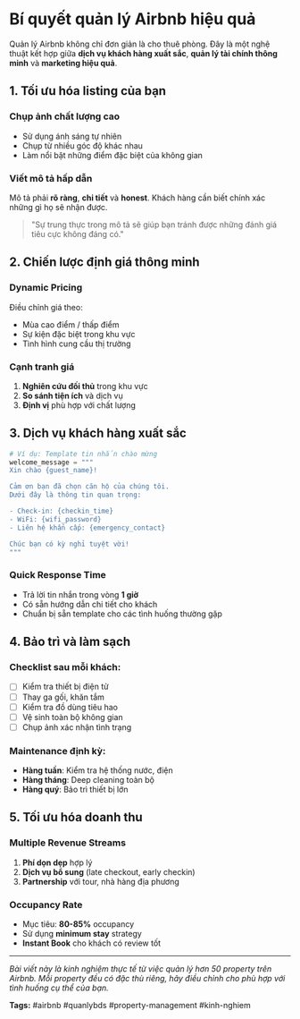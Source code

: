 # Bí quyết quản lý Airbnb hiệu quả

Quản lý Airbnb không chỉ đơn giản là cho thuê phòng. Đây là một nghệ thuật kết hợp giữa **dịch vụ khách hàng xuất sắc**, **quản lý tài chính thông minh** và **marketing hiệu quả**.

## 1. Tối ưu hóa listing của bạn

### Chụp ảnh chất lượng cao
- Sử dụng ánh sáng tự nhiên
- Chụp từ nhiều góc độ khác nhau
- Làm nổi bật những điểm đặc biệt của không gian

### Viết mô tả hấp dẫn
Mô tả phải **rõ ràng**, **chi tiết** và **honest**. Khách hàng cần biết chính xác những gì họ sẽ nhận được.

> "Sự trung thực trong mô tả sẽ giúp bạn tránh được những đánh giá tiêu cực không đáng có."

## 2. Chiến lược định giá thông minh

### Dynamic Pricing
Điều chỉnh giá theo:
- Mùa cao điểm / thấp điểm
- Sự kiện đặc biệt trong khu vực
- Tình hình cung cầu thị trường

### Cạnh tranh giá
1. **Nghiên cứu đối thủ** trong khu vực
2. **So sánh tiện ích** và dịch vụ
3. **Định vị** phù hợp với chất lượng

## 3. Dịch vụ khách hàng xuất sắc

```python
# Ví dụ: Template tin nhắn chào mừng
welcome_message = """
Xin chào {guest_name}!

Cảm ơn bạn đã chọn căn hộ của chúng tôi. 
Dưới đây là thông tin quan trọng:

- Check-in: {checkin_time}
- WiFi: {wifi_password}  
- Liên hệ khẩn cấp: {emergency_contact}

Chúc bạn có kỳ nghỉ tuyệt vời!
"""
```

### Quick Response Time
- Trả lời tin nhắn trong vòng **1 giờ**
- Có sẵn hướng dẫn chi tiết cho khách
- Chuẩn bị sẵn template cho các tình huống thường gặp

## 4. Bảo trì và làm sạch

### Checklist sau mỗi khách:
- [ ] Kiểm tra thiết bị điện tử
- [ ] Thay ga gối, khăn tắm
- [ ] Kiểm tra đồ dùng tiêu hao
- [ ] Vệ sinh toàn bộ không gian
- [ ] Chụp ảnh xác nhận tình trạng

### Maintenance định kỳ:
- **Hàng tuần**: Kiểm tra hệ thống nước, điện
- **Hàng tháng**: Deep cleaning toàn bộ
- **Hàng quý**: Bảo trì thiết bị lớn

## 5. Tối ưu hóa doanh thu

### Multiple Revenue Streams
1. **Phí dọn dẹp** hợp lý
2. **Dịch vụ bổ sung** (late checkout, early checkin)
3. **Partnership** với tour, nhà hàng địa phương

### Occupancy Rate
- Mục tiêu: **80-85%** occupancy
- Sử dụng **minimum stay** strategy
- **Instant Book** cho khách có review tốt

---

*Bài viết này là kinh nghiệm thực tế từ việc quản lý hơn 50 property trên Airbnb. Mỗi property đều có đặc thù riêng, hãy điều chỉnh cho phù hợp với tình huống cụ thể của bạn.*

**Tags:** #airbnb #quanlybds #property-management #kinh-nghiem
